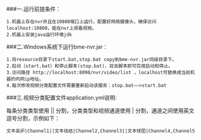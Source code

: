 ###一.运行前提条件：

    1.机器上存在nvr并且在10800端口上运行，配置好网络摄像头，确保访问localhost:10800，能在nvr上观看视频。 
    2.机器上安装java运行环境jdk

###二.Windows系统下运行bme-nvr.jar：

    1.将resource目录下start.bat,stop.bat copy到bme-nvr.jar同级目录下。
    2.启动（start.bat）和停止脚本(stop.bat)，双击脚本即可完成启动和停止。
    3.访问路径 http://localhost:8090/nvr/video/list ，localhost可替换成当前机器的内网ip地址。
    4.每次修改视频分类配置文件需要重新启动该服务：stop.bat——>start.bat

###三.视频分类配置文件application.yml说明: 

每条分类类型使用 || 分割，分类类型和视频通道使用 | 分割，通道之间使用英文逗号分割，示例如下：

	文丰高炉|Channel1||文丰烧结|Channel2,Channel3||文丰球团|Channel4,Channel5